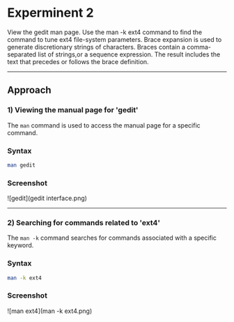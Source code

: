 # Experminent 2
View the gedit man page.
Use the man -k ext4 command to find the command to tune
ext4 file-system parameters.
Brace expansion is used to generate discretionary strings of
characters. Braces contain a comma-separated list of strings,or a sequence expression. The result includes the text that
precedes or follows the brace definition.

---

## Approach

### 1) Viewing the manual page for 'gedit'
The `man` command is used to access the manual page for a specific command.

### Syntax
```bash
man gedit
```

### Screenshot
![gedit](gedit interface.png)

---

### 2) Searching for commands related to 'ext4'
The `man -k` command searches for commands associated with a specific keyword.

### Syntax
```bash
man -k ext4
```

### Screenshot
![man ext4](man -k ext4.png)

